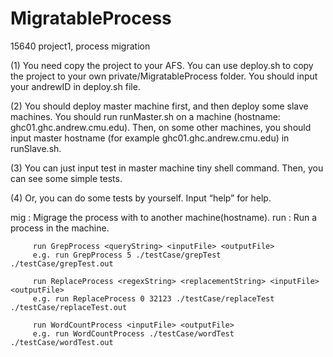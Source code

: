 MigratableProcess
=================

15640 project1, process migration

(1) You need copy the project to your AFS. You can use deploy.sh to copy the project to your own private/MigratableProcess folder. You should input your andrewID in deploy.sh file.

(2) You should deploy master machine first, and then deploy some slave machines. You should run runMaster.sh on a machine (hostname: ghc01.ghc.andrew.cmu.edu). Then, on some other machines, you should input master hostname (for example ghc01.ghc.andrew.cmu.edu) in runSlave.sh.

(3) You can just input test in master machine tiny shell command. Then, you can see some simple tests.

(4) Or, you can do some tests by yourself. Input “help” for help.

mig <processID> <hostname> : Migrage the process with <processID> to another machine(hostname).
run <processName> <args>   : Run a process in the machine.

         run GrepProcess <queryString> <inputFile> <outputFile>
         e.g. run GrepProcess 5 ./testCase/grepTest ./testCase/grepTest.out

         run ReplaceProcess <regexString> <replacementString> <inputFile> <outputFile>
         e.g. run ReplaceProcess 0 32123 ./testCase/replaceTest ./testCase/replaceTest.out

         run WordCountProcess <inputFile> <outputFile>
         e.g. run WordCountProcess ./testCase/wordTest ./testCase/wordTest.out
